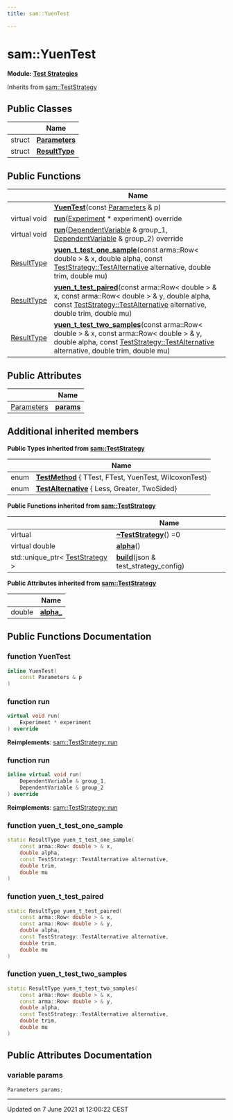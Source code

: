 ```yaml
---
title: sam::YuenTest

---
```


# sam::YuenTest

**Module:** **[Test Strategies](/doxygen/Modules/group___test_strategies/)**



Inherits from [sam::TestStrategy](/doxygen/Classes/classsam_1_1_test_strategy/)

## Public Classes

|                | Name           |
| -------------- | -------------- |
| struct | **[Parameters](/doxygen/Classes/structsam_1_1_yuen_test_1_1_parameters/)**  |
| struct | **[ResultType](/doxygen/Classes/structsam_1_1_yuen_test_1_1_result_type/)**  |

## Public Functions

|                | Name           |
| -------------- | -------------- |
| | **[YuenTest](/doxygen/Classes/classsam_1_1_yuen_test/#function-yuentest)**(const [Parameters](/doxygen/Classes/structsam_1_1_yuen_test_1_1_parameters/) & p) |
| virtual void | **[run](/doxygen/Classes/classsam_1_1_yuen_test/#function-run)**([Experiment](/doxygen/Classes/classsam_1_1_experiment/) * experiment) override |
| virtual void | **[run](/doxygen/Classes/classsam_1_1_yuen_test/#function-run)**([DependentVariable](/doxygen/Classes/classsam_1_1_dependent_variable/) & group_1, [DependentVariable](/doxygen/Classes/classsam_1_1_dependent_variable/) & group_2) override |
| [ResultType](/doxygen/Classes/structsam_1_1_yuen_test_1_1_result_type/) | **[yuen_t_test_one_sample](/doxygen/Classes/classsam_1_1_yuen_test/#function-yuen_t_test_one_sample)**(const arma::Row< double > & x, double alpha, const [TestStrategy::TestAlternative](/doxygen/Classes/classsam_1_1_test_strategy/#enum-testalternative) alternative, double trim, double mu) |
| [ResultType](/doxygen/Classes/structsam_1_1_yuen_test_1_1_result_type/) | **[yuen_t_test_paired](/doxygen/Classes/classsam_1_1_yuen_test/#function-yuen_t_test_paired)**(const arma::Row< double > & x, const arma::Row< double > & y, double alpha, const [TestStrategy::TestAlternative](/doxygen/Classes/classsam_1_1_test_strategy/#enum-testalternative) alternative, double trim, double mu) |
| [ResultType](/doxygen/Classes/structsam_1_1_yuen_test_1_1_result_type/) | **[yuen_t_test_two_samples](/doxygen/Classes/classsam_1_1_yuen_test/#function-yuen_t_test_two_samples)**(const arma::Row< double > & x, const arma::Row< double > & y, double alpha, const [TestStrategy::TestAlternative](/doxygen/Classes/classsam_1_1_test_strategy/#enum-testalternative) alternative, double trim, double mu) |

## Public Attributes

|                | Name           |
| -------------- | -------------- |
| [Parameters](/doxygen/Classes/structsam_1_1_yuen_test_1_1_parameters/) | **[params](/doxygen/Classes/classsam_1_1_yuen_test/#variable-params)**  |

## Additional inherited members

**Public Types inherited from [sam::TestStrategy](/doxygen/Classes/classsam_1_1_test_strategy/)**

|                | Name           |
| -------------- | -------------- |
| enum| **[TestMethod](/doxygen/Classes/classsam_1_1_test_strategy/#enum-testmethod)** { TTest, FTest, YuenTest, WilcoxonTest} |
| enum| **[TestAlternative](/doxygen/Classes/classsam_1_1_test_strategy/#enum-testalternative)** { Less, Greater, TwoSided} |

**Public Functions inherited from [sam::TestStrategy](/doxygen/Classes/classsam_1_1_test_strategy/)**

|                | Name           |
| -------------- | -------------- |
| virtual | **[~TestStrategy](/doxygen/Classes/classsam_1_1_test_strategy/#function-~teststrategy)**() =0 |
| virtual double | **[alpha](/doxygen/Classes/classsam_1_1_test_strategy/#function-alpha)**() |
| std::unique_ptr< [TestStrategy](/doxygen/Classes/classsam_1_1_test_strategy/) > | **[build](/doxygen/Classes/classsam_1_1_test_strategy/#function-build)**(json & test_strategy_config) |

**Public Attributes inherited from [sam::TestStrategy](/doxygen/Classes/classsam_1_1_test_strategy/)**

|                | Name           |
| -------------- | -------------- |
| double | **[alpha_](/doxygen/Classes/classsam_1_1_test_strategy/#variable-alpha_)**  |


## Public Functions Documentation

### function YuenTest

```cpp
inline YuenTest(
    const Parameters & p
)
```


### function run

```cpp
virtual void run(
    Experiment * experiment
) override
```


**Reimplements**: [sam::TestStrategy::run](/doxygen/Classes/classsam_1_1_test_strategy/#function-run)


### function run

```cpp
inline virtual void run(
    DependentVariable & group_1,
    DependentVariable & group_2
) override
```


**Reimplements**: [sam::TestStrategy::run](/doxygen/Classes/classsam_1_1_test_strategy/#function-run)


### function yuen_t_test_one_sample

```cpp
static ResultType yuen_t_test_one_sample(
    const arma::Row< double > & x,
    double alpha,
    const TestStrategy::TestAlternative alternative,
    double trim,
    double mu
)
```


### function yuen_t_test_paired

```cpp
static ResultType yuen_t_test_paired(
    const arma::Row< double > & x,
    const arma::Row< double > & y,
    double alpha,
    const TestStrategy::TestAlternative alternative,
    double trim,
    double mu
)
```


### function yuen_t_test_two_samples

```cpp
static ResultType yuen_t_test_two_samples(
    const arma::Row< double > & x,
    const arma::Row< double > & y,
    double alpha,
    const TestStrategy::TestAlternative alternative,
    double trim,
    double mu
)
```


## Public Attributes Documentation

### variable params

```cpp
Parameters params;
```


-------------------------------

Updated on  7 June 2021 at 12:00:22 CEST